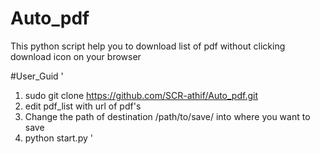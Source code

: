 # Auto_pdf
This python script help you to download list of pdf without clicking download icon on your browser

#User_Guid
'
1. sudo git clone https://github.com/SCR-athif/Auto_pdf.git
2. edit pdf_list with url of pdf's
3. Change the path of destination /path/to/save/ into where you want to save
4. python start.py
'
